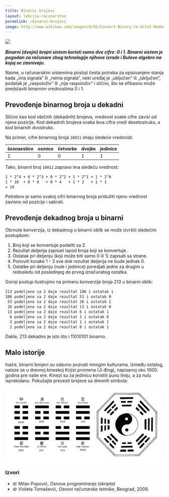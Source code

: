 ```yaml
---
title: Binarni brojevi
layout: lekcija-racunarstvo
permalink: /binarni-brojevi
image: http://www.wikihow.com/images/d/d5/Convert-Binary-to-Octal-Number-Step-11.jpg
---
```


![]({{page.image}})

***Binarni (dvojni) brojni sistem koristi samo dve cifre: 0 i 1. Binarni sistem je pogodan za računare zbog tehnologije njihove izrade i Bulove algebre na kojoj se zasnivaju.***

Naime, u računarskim sistemima postoji česta potreba za opisivanjem stanja kada „ima signala“ ili „nema signala“, neki uređaj je „uključen“ ili „isključen“, podatak je „raspoloživ“ ili „nije raspoloživ“ i slično, što se efikasno može predstaviti binarnim vrednostima 0 i 1.

## Prevođenje binarnog broja u dekadni

Slično kao kod običnih (dekadnih) brojeva, vrednost svake cifre zavisi od njene pozicije. Kod dekadnih brojeva svaka leva cifra vredi desetostruko, a kod binarnih dvostruko.

Na primer, cifre binarnog broja `10011` imaju sledeće vrednosti:

šesnaestice | osmice | četvorke | dvojke | jedinice
------------|--------|---------|-------|---------
1 | 0 | 0 | 1 | 1

Tako, binarni broj `10011` zapravo ima sledeću vrednost:

```
1 * 2^4 + 0 * 2^3 + 0 * 2^2 + 1 * 2^1 + 1 * 2^0
1 * 16  + 0 * 8   + 0 * 4   + 1 * 2   + 1 * 1
= 19
```

Potrebno je samo svakoj cifri binarnog broja pridužiti njenu vrednost zavisno od pozicije i sabrati.

## Prevođenje dekadnog broja u binarni

Obrnute konverzija, iz dekadnog u binarni oblik se može izvršiti sledećim postupkom:

1. Broj koji se konvertuje podeliti sa 2.
2. Rezultat deljenja zapisati ispod broja koji se konvertuje.
3. Ostatak pri deljenju (koji može biti samo 0 ili 1) zapisati sa strane.
4. Ponoviti korake 1 - 3 sve dok rezultat deljenja ne bude jednak 0.
5. Ostatke pri deljenju (nule i jedinice) poredjati jedne za drugim u redosledu od poslednjeg do prvog izračunatog ostatka.

Gornji postup ilustrujmo na primeru konverzije broja 213 u binarni oblik:

```
213 podeljeno sa 2 daje rezultat 106 i ostatak 1
106 podeljeno sa 2 daje rezultat 53 i ostatak 0
 53 podeljeno sa 2 daje rezultat 26 i ostatak 1
 26 podeljeno sa 2 daje rezultat 13 i ostatak 0
 13 podeljeno sa 2 daje rezultat 6 i ostatak 1
  6 podeljeno sa 2 daje rezultat 3 i ostatak 0
  3 podeljeno sa 2 daje rezultat 1 i ostatak 1
  1 podeljeno sa 2 daje rezultat 0 i ostatak 1
```

Dakle, 213 dekadno je isto što i 11010101 binarno.

## Malo istorije

Inače, binarni brojevi su odavno poznati mnogim kulturama. Između ostalog, nalaze se u drevnoj kineskoj Knjizi promena (Ji đing), napisanoj oko 1000. godina pre naše ere. Kinezi su za jedinicu koristili punu liniju, a za nulu isprekidanu. Pokušajte prevesti brojeve sa drevnih simbola:

![](/images/koncepti/podaci/i-ching-binary.jpg)

### Izvori

- dr Milan Popović, *Osnove programiranja (skripta)*
- dr Violeta Tomašević, *Osnovi računarske tehnike*, Beograd, 2009.
